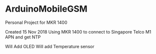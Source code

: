 # ArduinoMobileGSM
Personal Project for MKR 1400


Created 15 Nov 2018
Using MKR 1400 to connect to Singapore Telco M1 APN and get NTP

Will Add OLED
Will add Temperature sensor

